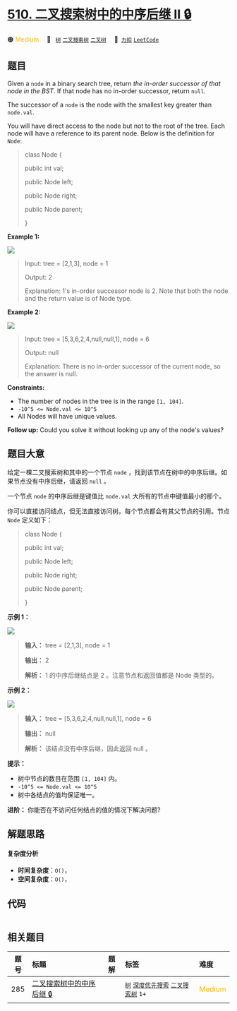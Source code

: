 # [510. 二叉搜索树中的中序后继 II 🔒](https://2xiao.github.io/leetcode-js/problem/0510.html)

🟠 <font color=#ffb800>Medium</font>&emsp; 🔖&ensp; [`树`](/tag/tree.md) [`二叉搜索树`](/tag/binary-search-tree.md) [`二叉树`](/tag/binary-tree.md)&emsp; 🔗&ensp;[`力扣`](https://leetcode.cn/problems/inorder-successor-in-bst-ii) [`LeetCode`](https://leetcode.com/problems/inorder-successor-in-bst-ii)

## 题目

Given a `node` in a binary search tree, return _the in-order successor of that
node in the BST_. If that node has no in-order successor, return `null`.

The successor of a `node` is the node with the smallest key greater than
`node.val`.

You will have direct access to the node but not to the root of the tree. Each
node will have a reference to its parent node. Below is the definition for
`Node`:

> 
> 
> 
> 
> 
> class Node {
> 
> > 
> public int val;
> 
> > 
> public Node left;
> 
> > 
> public Node right;
> 
> > 
> public Node parent;
> 
> }
> 
> 



**Example 1:**

![](https://fastly.jsdelivr.net/gh/doocs/leetcode@main/solution/0500-0599/0510.Inorder%20Successor%20in%20BST%20II/images/285_example_1.png)

> Input: tree = [2,1,3], node = 1
> 
> Output: 2
> 
> Explanation: 1's in-order successor node is 2. Note that both the node and the return value is of Node type.

**Example 2:**

![](https://fastly.jsdelivr.net/gh/doocs/leetcode@main/solution/0500-0599/0510.Inorder%20Successor%20in%20BST%20II/images/285_example_2.png)

> Input: tree = [5,3,6,2,4,null,null,1], node = 6
> 
> Output: null
> 
> Explanation: There is no in-order successor of the current node, so the answer is null.

**Constraints:**

  * The number of nodes in the tree is in the range `[1, 104]`.
  * `-10^5 <= Node.val <= 10^5`
  * All Nodes will have unique values.



**Follow up:** Could you solve it without looking up any of the node's values?


## 题目大意

给定一棵二叉搜索树和其中的一个节点 `node` ，找到该节点在树中的中序后继。如果节点没有中序后继，请返回 `null` 。

一个节点 `node` 的中序后继是键值比 `node.val` 大所有的节点中键值最小的那个。

你可以直接访问结点，但无法直接访问树。每个节点都会有其父节点的引用。节点 `Node` 定义如下：

> 
> 
> 
> 
> 
> class Node {
> 
> > 
> public int val;
> 
> > 
> public Node left;
> 
> > 
> public Node right;
> 
> > 
> public Node parent;
> 
> }



**示例 1：**

![](https://fastly.jsdelivr.net/gh/doocs/leetcode@main/solution/0500-0599/0510.Inorder%20Successor%20in%20BST%20II/images/285_example_1.png)

> 
> 
> 
> 
> 
> **输入：** tree = [2,1,3], node = 1
> 
> **输出：** 2
> 
> **解析：** 1 的中序后继结点是 2 。注意节点和返回值都是 Node 类型的。
> 
> 

**示例 2：**

![](https://fastly.jsdelivr.net/gh/doocs/leetcode@main/solution/0500-0599/0510.Inorder%20Successor%20in%20BST%20II/images/285_example_2.png)

> 
> 
> 
> 
> 
> **输入：** tree = [5,3,6,2,4,null,null,1], node = 6
> 
> **输出：** null
> 
> **解析：** 该结点没有中序后继，因此返回 null 。
> 
> 



**提示：**

  * 树中节点的数目在范围 `[1, 104]` 内。
  * `-10^5 <= Node.val <= 10^5`
  * 树中各结点的值均保证唯一。



**进阶：** 你能否在不访问任何结点的值的情况下解决问题?


## 解题思路

#### 复杂度分析

- **时间复杂度**：`O()`，
- **空间复杂度**：`O()`，

## 代码

```javascript

```

## 相关题目

<!-- prettier-ignore -->
| 题号 | 标题 | 题解 | 标签 | 难度 |
| :------: | :------ | :------: | :------ | :------ |
| 285 | [二叉搜索树中的中序后继 🔒](https://leetcode.com/problems/inorder-successor-in-bst) |  |  [`树`](/tag/tree.md) [`深度优先搜索`](/tag/depth-first-search.md) [`二叉搜索树`](/tag/binary-search-tree.md) `1+` | <font color=#ffb800>Medium</font> |